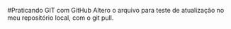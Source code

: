 #Praticando GIT com GitHub
Altero o arquivo para teste de atualização no meu repositório local, com o git pull.

